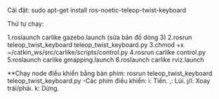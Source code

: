 Cài đặt: sudo apt-get install ros-noetic-teleop-twist-keyboard

Thứ tự chạy:

1.roslaunch carlike gazebo.launch (sửa bản đồ dòng 3)
2.rosrun teleop_twist_keyboard teleop_twist_keyboard.py
3.chmod +x ~/catkin_ws/src/carlike/scripts/control.py
4.rosrun carlike control.py
5.roslaunch carlike gmapping.launch
6.roslaunch carlike rviz.launch

**Chạy node điều khiển bằng bàn phím:
rosrun teleop_twist_keyboard teleop_twist_keyboard.py
-Các phím điều khiển:
i: Tiến.
,: Lùi.
j/l: Xoay trái/phải.
k: Dừng.

